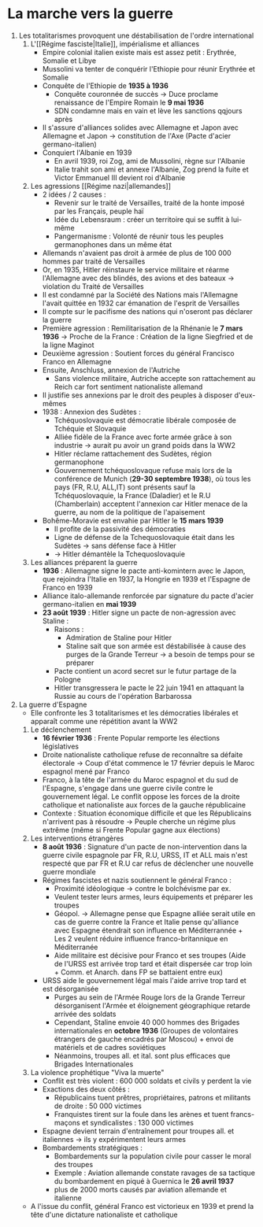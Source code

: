 # La marche vers la guerre

1. Les totalitarismes provoquent une déstabilisation de l'ordre international
	1. L'[[Régime fasciste|Italie]], impérialisme et alliances
		- Empire colonial italien existe mais est assez petit : Erythrée, Somalie et Libye
		- Mussolini va tenter de conquérir l'Ethiopie pour réunir Erythrée et Somalie
		- Conquête de l'Ethiopie de **1935 à 1936**
			- Conquête couronnée de succès -> Duce proclame renaissance de l'Empire Romain le **9  mai 1936**
			- SDN condamne mais en vain et lève les sanctions qqjours après
		- Il s'assure d'alliances solides avec Allemagne et Japon avec Allemagne et Japon -> constitution de l'Axe (Pacte d'acier germano-italien)
		- Conquiert l'Albanie en 1939
			- En avril 1939, roi Zog, ami de Mussolini, règne sur l'Albanie
			- Italie trahit son ami et annexe l'Albanie, Zog prend la fuite et Victor Emmanuel III devient roi d'Albanie
	2. Les agressions [[Régime nazi|allemandes]]
		- 2 idées / 2 causes :
			- Revenir sur le traité de Versailles, traité de la honte imposé par les Français, peuple haï
			- Idée du Lebensraum : créer un territoire qui se suffit à lui-même
			- Pangermanisme : Volonté de réunir tous les peuples germanophones dans un même état
		- Allemands n'avaient pas droit à armée de plus de 100 000 hommes par traité de Versailles
		- Or, en 1935, Hitler réinstaure le service militaire et réarme l'Allemagne avec des blindés, des avions et des bateaux -> violation du Traité de Versailles
		- Il est condamné par la Société des Nations mais l'Allemagne l'avait quittée en 1932 car émanation de l'esprit de Versailles
		- Il compte sur le pacifisme des nations qui n'oseront pas déclarer la guerre
		- Première agression : Remilitarisation de la Rhénanie le **7 mars 1936** -> Proche de la France : Création de la ligne Siegfried et de la ligne Maginot
		- Deuxième agression : Soutient forces du général Francisco Franco en Allemagne
		- Ensuite, Anschluss, annexion de l'Autriche
			- Sans violence militaire, Autriche accepte son rattachement au Reich car fort sentiment nationaliste allemand
		- Il justifie ses annexions par le droit des peuples à disposer d'eux-mêmes
		- 1938 : Annexion des Sudètes :
			- Tchéquoslovaquie est démocratie libérale composée de Tchéquie et Slovaquie
			- Alliée fidèle de la France avec forte armée grâce à son industrie -> aurait pu avoir un grand poids dans la WW2
			- Hitler réclame rattachement des Sudètes, région germanophone
			- Gouvernement tchéquoslovaque refuse mais lors de la conférence de Munich (**29-30 septembre 1938**), où tous les pays (FR, R.U, ALL,IT) sont présents sauf la Tchéquoslovaquie, la France (Daladier) et le R.U (Chamberlain) acceptent l'annexion car Hitler menace de la guerre, au nom de la politique de l'apaisement 
		- Bohême-Moravie est envahie par Hitler le **15 mars 1939**
			- Il profite de la passivité des démocraties
			- Ligne de défense de la Tchequoslovaquie était dans les Sudètes -> sans défense face à Hitler
			- -> Hitler démantèle la Tchequoslovaquie
	3. Les alliances préparent la guerre
		- **1936** : Allemagne signe le pacte anti-komintern avec le Japon, que rejoindra l'Italie en 1937, la Hongrie en 1939 et l'Espagne de Franco en 1939
		- Alliance italo-allemande renforcée par signature du pacte d'acier germano-italien en **mai 1939**
		- **23 août 1939** : Hitler signe un pacte de non-agression avec Staline :
			- Raisons : 
				- Admiration de Staline pour Hitler
				- Staline sait que son armée est déstabilisée à cause des purges de la Grande Terreur -> a besoin de temps pour se préparer
			- Pacte contient un acord secret sur le futur partage de la Pologne
			- Hitler transgressera le pacte le 22 juin 1941 en attaquant la Russie au cours de l'opération Barbarossa
2. La guerre d'Espagne
	- Elle confronte les 3 totalitarismes et les démocraties libérales et apparaît comme une répétition avant la WW2
	1. Le déclenchement
		- **16 février 1936** : Frente Popular remporte les élections législatives
		- Droite nationaliste catholique refuse de reconnaître sa défaite électorale -> Coup d'état commence le 17 février depuis le Maroc espagnol mené par Franco 
		- Franco, à la tête de l'armée du Maroc espagnol et du sud de l'Espagne, s'engage dans une guerre civile contre le gouvernement légal. Le conflit oppose les forces de la droite catholique et nationaliste aux forces de la gauche républicaine
		- Contexte : Situation économique difficile et que les Républicains n'arrivent pas à résoudre -> Peuple cherche un régime plus extrême (même si Frente Popular gagne aux élections)
	2. Les interventions étrangères
		- **8 août 1936** : Signature d'un pacte de non-intervention dans la guerre civile espagnole par FR, R.U, URSS, IT et ALL mais n'est respecté que par FR et R.U car refus de déclencher une nouvelle guerre mondiale
		- Régimes fascistes et nazis soutiennent le général Franco :
			- Proximité idéologique -> contre le bolchévisme par ex.
			- Veulent tester leurs armes, leurs équipements et préparer les troupes
			- Géopol. -> Allemagne pense que Espagne alliée serait utile en cas de guerre contre la France et Italie pense qu'alliance avec Espagne étendrait son influence en Méditerrannée + Les 2 veulent réduire influence franco-britannique en Méditerranée
			- Aide militaire est décisive pour Franco et ses troupes (Aide de l'URSS est arrivée trop tard et était dispersée car trop loin + Comm. et Anarch. dans FP se battaient entre eux)
		- URSS aide le gouvernement légal mais l'aide arrive trop tard et est désorganisée
			- Purges au sein de l'Armée Rouge lors de la Grande Terreur désorganisent l'Armée et éloignement géographique retarde arrivée des soldats
			- Cependant, Staline envoie 40 000 hommes des Brigades internationales en **octobre 1936** (Groupes de volontaires étrangers de gauche encadrés par Moscou) + envoi de matériels et de cadres soviétiques
			- Néanmoins, troupes all. et ital. sont plus efficaces que Brigades Internationales
	3. La violence prophétique "Viva la muerte"
		- Conflit est très violent : 600 000 soldats et civils y perdent la vie
		- Exactions des deux côtés :
			- Républicains tuent prêtres, propriétaires, patrons et militants de droite : 50 000 victimes
			- Franquistes tirent sur la foule dans les arènes et tuent francs-maçons et syndicalistes : 130 000 victimes
		- Espagne devient terrain d'entraînement pour troupes all. et italiennes -> ils y expérimentent leurs armes
		- Bombardements stratégiques :
			- Bombardements sur la population civile pour casser le moral des troupes
			- Exemple : Aviation allemande constate ravages de sa tactique du bombardement en piqué à Guernica le **26 avril 1937**
			- plus de 2000 morts causés par aviation allemande et italienne
	- A l'issue du conflit, général Franco est victorieux en 1939 et prend la tête d'une dictature nationaliste et catholique